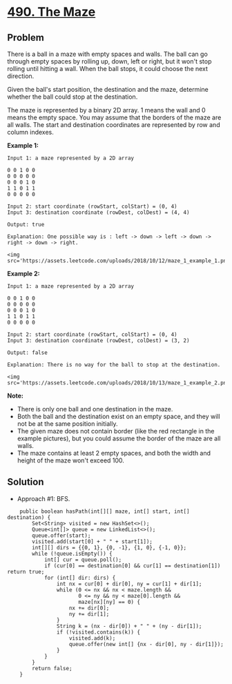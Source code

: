 # <a href='https://leetcode.com/problems/the-maze/'>490. The Maze</a>

## Problem
There is a ball in a maze with empty spaces and walls. The ball can go through empty spaces by rolling up, down, left or right, but it won't stop rolling until hitting a wall. When the ball stops, it could choose the next direction.

Given the ball's start position, the destination and the maze, determine whether the ball could stop at the destination.

The maze is represented by a binary 2D array. 1 means the wall and 0 means the empty space. You may assume that the borders of the maze are all walls. The start and destination coordinates are represented by row and column indexes.

<strong>Example 1:</strong>
```
Input 1: a maze represented by a 2D array

0 0 1 0 0
0 0 0 0 0
0 0 0 1 0
1 1 0 1 1
0 0 0 0 0

Input 2: start coordinate (rowStart, colStart) = (0, 4)
Input 3: destination coordinate (rowDest, colDest) = (4, 4)

Output: true

Explanation: One possible way is : left -> down -> left -> down -> right -> down -> right.

<img src='https://assets.leetcode.com/uploads/2018/10/12/maze_1_example_1.png'>
```
<strong>Example 2:</strong>
```
Input 1: a maze represented by a 2D array

0 0 1 0 0
0 0 0 0 0
0 0 0 1 0
1 1 0 1 1
0 0 0 0 0

Input 2: start coordinate (rowStart, colStart) = (0, 4)
Input 3: destination coordinate (rowDest, colDest) = (3, 2)

Output: false

Explanation: There is no way for the ball to stop at the destination.

<img src='https://assets.leetcode.com/uploads/2018/10/13/maze_1_example_2.png'>
``` 

<strong>Note:</strong>
- There is only one ball and one destination in the maze.
- Both the ball and the destination exist on an empty space, and they will not be at the same position initially.
- The given maze does not contain border (like the red rectangle in the example pictures), but you could assume the border of the maze are all walls.
- The maze contains at least 2 empty spaces, and both the width and height of the maze won't exceed 100.

## Solution
- Approach #1: BFS.
```
    public boolean hasPath(int[][] maze, int[] start, int[] destination) {
        Set<String> visited = new HashSet<>();
        Queue<int[]> queue = new LinkedList<>();
        queue.offer(start);
        visited.add(start[0] + " " + start[1]);
        int[][] dirs = {{0, 1}, {0, -1}, {1, 0}, {-1, 0}};
        while (!queue.isEmpty()) {
            int[] cur = queue.poll();
            if (cur[0] == destination[0] && cur[1] == destination[1]) return true;
            for (int[] dir: dirs) {
                int nx = cur[0] + dir[0], ny = cur[1] + dir[1];
                while (0 <= nx && nx < maze.length &&
                       0 <= ny && ny < maze[0].length &&
                       maze[nx][ny] == 0) {
                    nx += dir[0];
                    ny += dir[1];
                }
                String k = (nx - dir[0]) + " " + (ny - dir[1]);
                if (!visited.contains(k)) {
                    visited.add(k);
                    queue.offer(new int[] {nx - dir[0], ny - dir[1]});
                }
            }
        }
        return false;
    }
```
